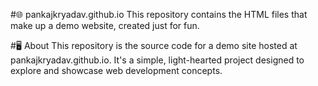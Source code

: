#🌐 pankajkryadav.github.io
This repository contains the HTML files that make up a demo website, created just for fun.

#🖥️ About
This repository is the source code for a demo site hosted at pankajkryadav.github.io. It's a simple, light-hearted project designed to explore and showcase web development concepts.
